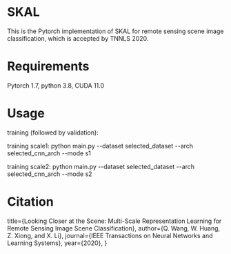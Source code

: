 # SKAL
This is the Pytorch implementation of SKAL for remote sensing scene image classification, which is accepted by TNNLS 2020.

# Requirements
Pytorch 1.7, python 3.8, CUDA 11.0

# Usage
training (followed by validation):

training scale1: python main.py --dataset selected_dataset --arch selected_cnn_arch --mode s1 

training scale2: python main.py --dataset selected_dataset --arch selected_cnn_arch --mode s2 

# Citation
title={Looking Closer at the Scene: Multi-Scale Representation Learning for Remote Sensing Image Scene Classification},
author={Q. Wang, W. Huang, Z. Xiong, and X. Li},
journal={IEEE Transactions on Neural Networks and Learning Systems},
year={2020},
}
